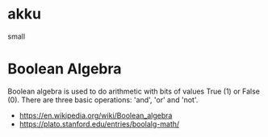 # akku
small
# Boolean Algebra

Boolean algebra is used to do arithmetic with bits of values True (1) or False (0).
There are three basic operations: 'and', 'or' and 'not'.

* <https://en.wikipedia.org/wiki/Boolean_algebra>
* <https://plato.stanford.edu/entries/boolalg-math/>
